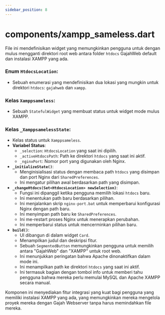 ```yaml
---
sidebar_position: 8
---
```


# components/xampp_sameless.dart

File ini mendefinisikan widget yang memungkinkan pengguna untuk dengan mulus mengganti direktori root web antara folder `htdocs` GajahWeb default dan instalasi XAMPP yang ada.

### Enum `HtdocsLocation`:
- Sebuah enumerasi yang mendefinisikan dua lokasi yang mungkin untuk direktori `htdocs`: `gajahweb` dan `xampp`.

### Kelas `Xamppsameless`:
- Sebuah `StatefulWidget` yang membuat status untuk widget mode mulus XAMPP.

### Kelas `_XamppsamelessState`:
- Kelas status untuk `Xamppsameless`.
- **Variabel Status**:
  - `_selection`: `HtdocsLocation` yang saat ini dipilih.
  - `_activeHtdocsPath`: Path ke direktori `htdocs` yang saat ini aktif.
  - `_nginxPort`: Nomor port yang digunakan oleh Nginx.
- **`_initializeState()`**:
  - Menginisialisasi status dengan membaca path `htdocs` yang disimpan dan port Nginx dari `SharedPreferences`.
  - Ini mengatur pilihan awal berdasarkan path yang disimpan.
- **`_changeHtdocs(Set<HtdocsLocation> newSelection)`**:
  - Fungsi ini dipanggil ketika pengguna memilih lokasi `htdocs` baru.
  - Ini menentukan path baru berdasarkan pilihan.
  - Ini menjalankan skrip `nginx-port.bat` untuk memperbarui konfigurasi Nginx dengan path baru.
  - Ini menyimpan path baru ke `SharedPreferences`.
  - Ini me-restart proses Nginx untuk menerapkan perubahan.
  - Ini memperbarui status untuk mencerminkan pilihan baru.
- **`build()`**:
  - UI dibangun di dalam widget `Card`.
  - Menampilkan judul dan deskripsi fitur.
  - Sebuah `SegmentedButton` memungkinkan pengguna untuk memilih antara "GajahWeb" dan "XAMPP" untuk root web.
  - Ini menunjukkan peringatan bahwa Apache dinonaktifkan dalam mode ini.
  - Ini menampilkan path ke direktori `htdocs` yang saat ini aktif.
  - Ini termasuk bagian dengan tombol info untuk memberi tahu pengguna bahwa mereka perlu memulai MySQL dan Apache XAMPP secara manual.

Komponen ini menyediakan fitur integrasi yang kuat bagi pengguna yang memiliki instalasi XAMPP yang ada, yang memungkinkan mereka mengelola proyek mereka dengan Gajah Webserver tanpa harus memindahkan file mereka.